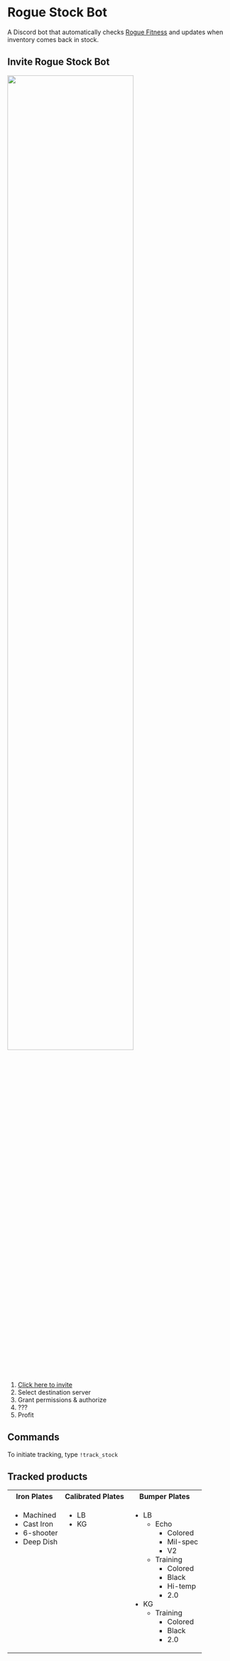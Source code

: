 # Rogue Stock Bot
A Discord bot that automatically checks [Rogue Fitness](https://www.roguefitness.com/) and updates when inventory comes back in stock.

## Invite Rogue Stock Bot
<img width="75%" src="https://media1.giphy.com/media/MS3XfhXoVYkZP702GO/giphy.gif"/>
<ol>
  <li> <a href="https://discord.com/api/oauth2/authorize?client_id=821589668628791298&permissions=8&scope=bot">Click here to invite</a> </li>
  <li>Select destination server</li>
  <li>Grant permissions & authorize</li>
  <li>???</li>
  <li>Profit</li>
</ol>

## Commands
To initiate tracking, type `!track_stock`

## Tracked products
<table>
  <tbody>
    <tr>
      <th>Iron Plates</th>
      <th>Calibrated Plates</th>
      <th>Bumper Plates</th>
    </tr>
    <tr align="left">
      <td valign="top">
        <ul>
          <li>Machined</li>
          <li>Cast Iron</li>
          <li>6-shooter</li>
          <li>Deep Dish</li>
        </ul>
      </td>
      <td valign="top">
        <ul>
          <li>LB</li>
          <li>KG</li>
        </ul>
      </td>
      <td valign="top">
        <ul>
          <li>LB
            <ul>
              <li>Echo
                <ul>
                  <li>Colored</li>
                  <li>Mil-spec</li>
                  <li>V2</li>
                </ul>
              </li>
              <li>Training
                <ul>
                  <li>Colored</li>
                  <li>Black</li>
                  <li>Hi-temp</li>
                  <li>2.0</li>
                </ul>
              </li>
            </ul>
          </li>
          <li>KG
             <ul>
              <li>Training
                <ul>
                  <li>Colored</li>
                  <li>Black</li>
                  <li>2.0</li>
                </ul>
              </li>
            </ul>
          </li>
        </ul>
      </td>
    </tr>
  </tbody>
</table>
